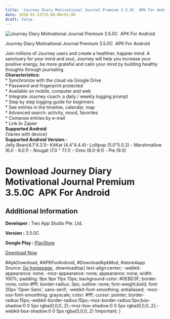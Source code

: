```yaml
---
title: 'Journey Diary Motivational Journal Premium 3.5.0C  APK For Android'
date: 2020-01-23T15:00:00+01:00
draft: false
---
```


![Journey Diary Motivational Journal Premium 3.5.0C  APK For Android](https://i2.wp.com/apkhome.net/wp-content/uploads/2020/01/Journey-Diary-Motivational-Journal-Premium-3.5.0C.png "Journey Diary Motivational Journal Premium 3.5.0C  APK For Android")

  

Journey Diary Motivational Journal Premium 3.5.0C  APK For Android

Join millions of Journey users and create a healthier, happier mind. A sanctuary for your mind and soul, Journey will help you increase your positive energy, be more grateful and calm your mind by building healthy thoughts through journaling.  
**Characteristics:**  
\* Synchronize with the cloud via Google Drive  
\* Password and fingerprint protected  
\* Available on mobile, computer and web  
\* Integrate Journey coach: a daily / weekly logging prompt  
\* Step by step logging guide for beginners  
\* See entries in the timeline, calendar, map  
\* Advanced search: activity, mood, favorites  
\* Compose entries by e-mail  
\* Link to Zapier  
**Supported Android**  
{Varies with device}  
**Supported Android Version**:-  
Jelly Bean(4.1"4.3.1)- KitKat (4.4"4.4.4)- Lollipop (5.0"5.0.2) - Marshmallow (6.0 - 6.0.1) - Nougat (7.0 " 7.1.1) - Oreo (8.0-8.1) - Pie (9.0)

Download Journey Diary Motivational Journal Premium 3.5.0C  APK For Android
============================================================================

Additional Information
----------------------

**Developer :** Two App Studio Pte. Ltd.

**Version :** 3.5.0C

**Google Play :** [PlayStore](https://play.google.com/store/apps/details?id=com.journey.app)

  

[Download Now](https://store4app.co/post/journey-diary-motivational-journal-premium-3-5-0c-apk-for-android_1579783507)

  
#ApkDownload, #APKForAndroid, #DownloadApkMod, #store4app  
Source: [Go homepage.](https://store4app.co/post/journey-diary-motivational-journal-premium-3-5-0c-apk-for-android_1579783507) .downloadtop{ text-align:center; -webkit-appearance: none; -moz-appearance: none; appearance: none; width: 100%; padding: 9px 9px 11px 13px; background-color: #0EBD3F; border: none; color:#fff; border-radius: 3px; outline: none; font-weight;bold; font: 20px 'Open Sans', sans-serif; -webkit-font-smoothing: antialiased; -moz-osx-font-smoothing: grayscale; color: #fff; cursor: pointer; border-radius:15px;-webkit-border-radius:15px;-moz-border-radius:5px;box-shadow:0 0 5px rgba(0,0,0,.2);-moz-box-shadow:0 0 5px rgba(0,0,0,.2);-webkit-box-shadow:0 0 5px rgba(0,0,0,.2) !important; }